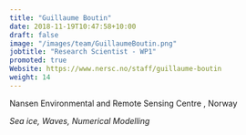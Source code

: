 ```yaml
---
title: "Guillaume Boutin"
date: 2018-11-19T10:47:58+10:00
draft: false
image: "/images/team/GuillaumeBoutin.png"
jobtitle: "Research Scientist - WP1"
promoted: true
Website: https://www.nersc.no/staff/guillaume-boutin
weight: 14
---
```


Nansen Environmental and Remote Sensing Centre , Norway

*Sea ice, Waves, Numerical Modelling*
